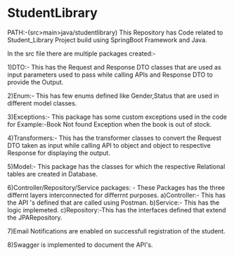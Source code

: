 # StudentLibrary

PATH:-(src>main>java/studentlibrary)
This Repository has Code related to Student_Library Project build using SpringBoot Framework and Java.

In the src file there are multiple packages created:-

1)DTO:- This has the Request and Response DTO classes that are used as input parameters used to pass while calling APIs and Response DTO to provide the Output.

2)Enum:- This has few enums defined like Gender,Status that are used in different model classes.

3)Exceptions:- This package has some custom exceptions used in the code for Example:-Book Not found Exception when the book is out of stock.

4)Transformers:- This has the transformer classes to convert the Request DTO taken as input while calling API to object and object to respective Response for displaying the output.

5)Model:- This package has the classes for which the respective Relational tables are created in Database.


6)Controller/Repository/Service packages: - These Packages has the three differnt layers interconnected for differrnt purposes.
                                            a)Controller:- This has the API 's defined that are called using Postman.
                                            b)Service:- This has the logic implemeted.
                                            c)Repository:-This has the interfaces defined that extend the JPARepository.

7)Email Notifications are enabled on successfull registration of the student.

8)Swagger is implemented to document the API's.
